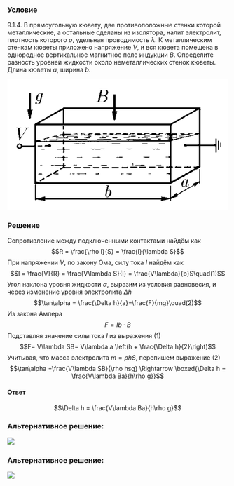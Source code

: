 ###  Условие 

$9.1.4.$ В прямоугольную кювету, две противоположные стенки которой металлические, а остальные сделаны из изолятора, налит электролит, плотность которого $\rho$, удельная проводимость $\lambda$. К металлическим стенкам кюветы приложено напряжение $V$, и вся кювета помещена в однородное вертикальное магнитное поле индукции $B$. Определите разность уровней жидкости около неметаллических стенок кюветы. Длина кюветы $a$, ширина $b$. 

![ К задаче $9.1.4$ |545x321, 39%](../../img/9.1.4/statement.png)

### Решение

Сопротивление между подключенными контактами найдём как $$R = \frac{\rho l}{S} = \frac{l}{\lambda S}$$ При напряжении $V$, по закону Ома, силу тока $I$ найдём как $$I = \frac{V}{R} = \frac{V\lambda S}{l} = \frac{V\lambda}{b}S\quad(1)$$ Угол наклона уровня жидкости $\alpha$, выразим из условия равновесия, и через изменение уровня электролита $\Delta h$ $$\tan\alpha = \frac{\Delta h}{a}=\frac{F}{mg}\quad(2)$$ Из закона Ампера $$F = Ib \cdot B$$ Подставляя значение силы тока $I$ из выражения $(1)$ $$F= V\lambda SB= V\lambda a \left(h + \frac{\Delta h}{2}\right)$$ Учитывая, что масса электролита $m = \rho hS$, перепишем выражение $(2)$ $$\tan\alpha =\frac{V\lambda SB}{\rho hsg} \Rightarrow \boxed{\Delta h = \frac{V\lambda Ba}{h\rho g}}$$ 

#### Ответ

$$\Delta h = \frac{V\lambda Ba}{h\rho g}$$ 

  


###  Альтернативное решение: 

![](https://www.youtube.com/embed/l2MRg-lAGDg) 

###  Альтернативное решение: 

![](https://www.youtube.com/embed/NtG2I-x3XU4) 
